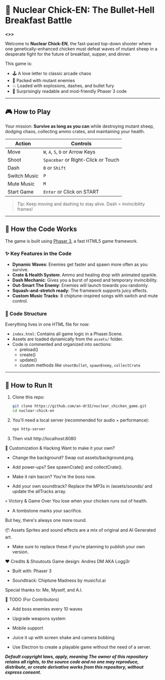 # 🐔 Nuclear Chick-EN: The Bullet-Hell Breakfast Battle

***<<SHOW US YOUR TOP SCORE IN THE SCORES THREAD IN ISSUES>>>***

Welcome to **Nuclear Chick-EN**, the fast-paced top-down shooter where one genetically-enhanced chicken must defeat waves of mutant sheep in a desperate fight for the future of breakfast, supper, and dinner.

This game is:
- 🕹️ A love letter to classic arcade chaos
- 🐑 Packed with mutant enemies
- 💥 Loaded with explosions, dashes, and bullet fury
- 🧠 Surprisingly readable and mod-friendly Phaser 3 code

---

## 🎮 How to Play

Your mission: **Survive as long as you can** while destroying mutant sheep, dodging chaos, collecting ammo crates, and maintaining your health.

| Action        | Controls                            |
|---------------|-------------------------------------|
| Move          | `W`, `A`, `S`, `D` or Arrow Keys    |
| Shoot         | `Spacebar` or Right-Click or  Touch |
| Dash          | `B` or `Shift`                      |
| Switch Music  | `P`                                 |
| Mute Music    | `M`                                 |
| Start Game    | `Enter` or Click on START           |

> Tip: Keep moving and dashing to stay alive. Dash = invincibility frames!

---

## 🧠 How the Code Works

The game is built using [Phaser 3](https://phaser.io), a fast HTML5 game framework.

### ✨ Key Features in the Code

- **Dynamic Waves**: Enemies get faster and spawn more often as you survive.
- **Crate & Health System**: Ammo and healing drop with animated sparkle.
- **Dash Mechanic**: Gives you a burst of speed and temporary invincibility.
- **Out-Smart The Enemy**: Enemies will launch towards you randomly.
- **Squash-and-stretch ready**: The framework supports juicy effects.
- **Custom Music Tracks**: 8 chiptune-inspired songs with switch and mute control.

### 📁 Code Structure

Everything lives in one HTML file for now:

- `index.html`: Contains all game logic in a Phaser.Scene.
- Assets are loaded dynamically from the `assets/` folder.
- Code is commented and organized into sections:
  - preload()
  - create()
  - update()
  - custom methods like `shootBullet`, `spawnEnemy`, `collectCrate`

---

## 🚀 How to Run It

1. Clone this repo:

   ```bash
   git clone https://github.com/an-dr32/nuclear_chicken_game.git
   cd nuclear-chick-en

2. You'll need a local server (recommended for audio + performance):

   ```bash
   npx http-server

4. Then visit http://localhost:8080


🐣 Customization & Hacking
Want to make it your own?

  - Change the background? Swap out assets/background.png.

  - Add power-ups? See spawnCrate() and collectCrate().

  - Make it rain bacon? You're the boss now.

  - Add your own soundtrack? Replace the MP3s in /assets/sounds/ and update the allTracks array.


💀 Victory & Game Over
You lose when your chicken runs out of health.

  - A tombstone marks your sacrifice.

But hey, there's always one more round.


📦 Assets
Sprites and sound effects are a mix of original and AI Generated art.

  - Make sure to replace these if you’re planning to publish your own version.


❤️ Credits & Shoutouts
Game design: Andres DM AKA Logg3r

  - Built with: Phaser 3

  - Soundtrack: Chiptune Madness by musicful.ai

Special thanks to: Me, Myself, and A.I.


🧪 TODO (For Contributors)

   - Add boss enemies every 10 waves

   - Upgrade weapons system

   - Mobile support

   - Juice it up with screen shake and camera bobbing

   - Use Electron to create a playable game without the need of a server.

***Default copyright laws, apply, meaning
The owner of this repository retains all rights, to the source code and no one may reproduce, 
distribute, or create derivative works from this repository, without express consent.***
